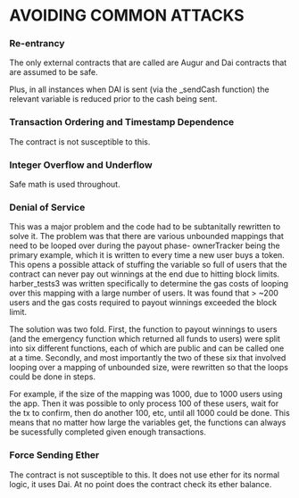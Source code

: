 # AVOIDING COMMON ATTACKS

### Re-entrancy
The only external contracts that are called are Augur and Dai contracts that are assumed to be safe. 

Plus, in all instances when DAI is sent (via the _sendCash function) the relevant variable is reduced prior to the cash being sent.

### Transaction Ordering and Timestamp Dependence
The contract is not susceptible to this. 

### Integer Overflow and Underflow
Safe math is used throughout. 

### Denial of Service
This was a major problem and the code had to be subtanitally rewritten to solve it. The problem was that there are various unbounded mappings that need to be looped over during the payout phase- ownerTracker being the primary example, which it is written to every time a new user buys a token. This opens a possible attack of stuffing the variable so full of users that the contract can never pay out winnings at the end due to hitting block limits. harber_tests3 was written specifically to determine the gas costs of looping over this mapping with a large number of users. It was found that > ~200 users and the gas costs required to payout winnings exceeded the block limit. 

The solution was two fold. First, the function to payout winnings to users (and the emergency function which returned all funds to users) were split into six different functions, each of which are public and can be called one at a time.  Secondly, and most importantly the two of these six that involved looping over a mapping of unbounded size, were rewritten so that the loops could be done in steps. 

For example, if the size of the mapping was 1000, due to 1000 users using the app. Then it was possible to only process 100 of these users, wait for the tx to confirm, then do another 100, etc, until all 1000 could be done. This means that no matter how large the variables get, the functions can always be sucessfully completed given enough transactions. 

### Force Sending Ether
The contract is not susceptible to this. It does not use ether for its normal logic, it uses Dai. At no point does the contract check its ether balance. 